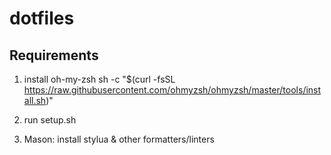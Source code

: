 # dotfiles

## Requirements

1. install oh-my-zsh 
        sh -c "$(curl -fsSL https://raw.githubusercontent.com/ohmyzsh/ohmyzsh/master/tools/install.sh)"

2. run setup.sh
3. Mason: install stylua & other formatters/linters



